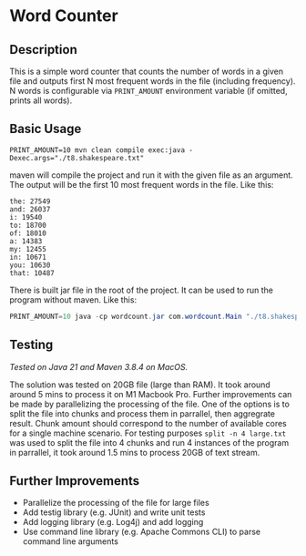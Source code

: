 # Word Counter

## Description

This is a simple word counter that counts the number of words in a given file and outputs first N most frequent words in the file (including frequency). N words is configurable via `PRINT_AMOUNT` environment variable (if omitted, prints all words).

## Basic Usage

```
PRINT_AMOUNT=10 mvn clean compile exec:java -Dexec.args="./t8.shakespeare.txt"
```

maven will compile the project and run it with the given file as an argument. The output will be the first 10 most frequent words in the file. Like this:

```
the: 27549
and: 26037
i: 19540
to: 18700
of: 18010
a: 14383
my: 12455
in: 10671
you: 10630
that: 10487
```

There is built jar file in the root of the project. It can be used to run the program without maven. Like this:

```java
PRINT_AMOUNT=10 java -cp wordcount.jar com.wordcount.Main "./t8.shakespeare.txt"
```

## Testing

_Tested on Java 21 and Maven 3.8.4 on MacOS._

The solution was tested on 20GB file (large than RAM). It took around around 5 mins to process it on M1 Macbook Pro. Further improvements can be made by parallelizing the processing of the file. One of the options is to split the file into chunks and process them in parrallel, then aggregrate result. Chunk amount should correspond to the number of available cores for a single machine scenario. For testing purposes `split -n 4 large.txt` was used to split the file into 4 chunks and run 4 instances of the program in parrallel, it took around 1.5 mins to process 20GB of text stream.

## Further Improvements

- Parallelize the processing of the file for large files
- Add testig library (e.g. JUnit) and write unit tests
- Add logging library (e.g. Log4j) and add logging
- Use command line library (e.g. Apache Commons CLI) to parse command line arguments